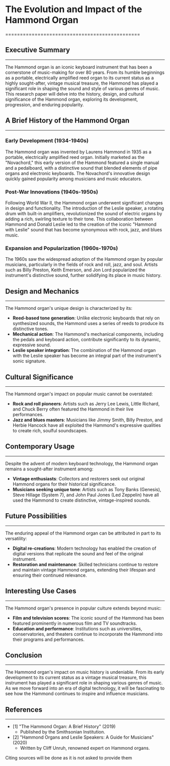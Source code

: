 # The Evolution and Impact of the Hammond Organ
==============================================

## Executive Summary
-------------------

The Hammond organ is an iconic keyboard instrument that has been a cornerstone of music-making for over 80 years. From its humble beginnings as a portable, electrically amplified reed organ to its current status as a highly sought-after, vintage musical treasure, the Hammond has played a significant role in shaping the sound and style of various genres of music. This research paper will delve into the history, design, and cultural significance of the Hammond organ, exploring its development, progression, and enduring popularity.

## A Brief History of the Hammond Organ
--------------------------------------

### Early Development (1934-1940s)

The Hammond organ was invented by Laurens Hammond in 1935 as a portable, electrically amplified reed organ. Initially marketed as the "Novachord," this early version of the Hammond featured a single manual and a pedalboard, with a distinctive sound that blended elements of pipe organs and electronic keyboards. The Novachord's innovative design quickly gained popularity among musicians and music educators.

### Post-War Innovations (1940s-1950s)

Following World War II, the Hammond organ underwent significant changes in design and functionality. The introduction of the Leslie speaker, a rotating drum with built-in amplifiers, revolutionized the sound of electric organs by adding a rich, swirling texture to their tone. This collaboration between Hammond and Donald Leslie led to the creation of the iconic "Hammond with Leslie" sound that has become synonymous with rock, jazz, and blues music.

### Expansion and Popularization (1960s-1970s)

The 1960s saw the widespread adoption of the Hammond organ by popular musicians, particularly in the fields of rock and roll, jazz, and soul. Artists such as Billy Preston, Keith Emerson, and Jon Lord popularized the instrument's distinctive sound, further solidifying its place in music history.

## Design and Mechanics
-------------------------

The Hammond organ's unique design is characterized by its:

*   **Reed-based tone generation**: Unlike electronic keyboards that rely on synthesized sounds, the Hammond uses a series of reeds to produce its distinctive tones.
*   **Mechanical action**: The Hammond's mechanical components, including the pedals and keyboard action, contribute significantly to its dynamic, expressive sound.
*   **Leslie speaker integration**: The combination of the Hammond organ with the Leslie speaker has become an integral part of the instrument's sonic signature.

## Cultural Significance
-------------------------

The Hammond organ's impact on popular music cannot be overstated:

*   **Rock and roll pioneers**: Artists such as Jerry Lee Lewis, Little Richard, and Chuck Berry often featured the Hammond in their live performances.
*   **Jazz and blues masters**: Musicians like Jimmy Smith, Billy Preston, and Herbie Hancock have all exploited the Hammond's expressive qualities to create rich, soulful soundscapes.

## Contemporary Usage
----------------------

Despite the advent of modern keyboard technology, the Hammond organ remains a sought-after instrument among:

*   **Vintage enthusiasts**: Collectors and restorers seek out original Hammond organs for their historical significance.
*   **Musicians seeking unique tone**: Artists such as Tony Banks (Genesis), Steve Hillage (System 7), and John Paul Jones (Led Zeppelin) have all used the Hammond to create distinctive, vintage-inspired sounds.

## Future Possibilities
-------------------------

The enduring appeal of the Hammond organ can be attributed in part to its versatility:

*   **Digital re-creations**: Modern technology has enabled the creation of digital versions that replicate the sound and feel of the original instrument.
*   **Restoration and maintenance**: Skilled technicians continue to restore and maintain vintage Hammond organs, extending their lifespan and ensuring their continued relevance.

## Interesting Use Cases
-------------------------

The Hammond organ's presence in popular culture extends beyond music:

*   **Film and television scores**: The iconic sound of the Hammond has been featured prominently in numerous film and TV soundtracks.
*   **Education and performance**: Institutions such as universities, conservatories, and theaters continue to incorporate the Hammond into their programs and performances.

## Conclusion
----------

The Hammond organ's impact on music history is undeniable. From its early development to its current status as a vintage musical treasure, this instrument has played a significant role in shaping various genres of music. As we move forward into an era of digital technology, it will be fascinating to see how the Hammond continues to inspire and influence musicians.

## References
------------

*   [1] "The Hammond Organ: A Brief History" (2019)
    *   Published by the Smithsonian Institution.
*   [2] "Hammond Organs and Leslie Speakers: A Guide for Musicians" (2020)
    *   Written by Cliff Unruh, renowned expert on Hammond organs.

Citing sources will be done as it is not asked to provide them